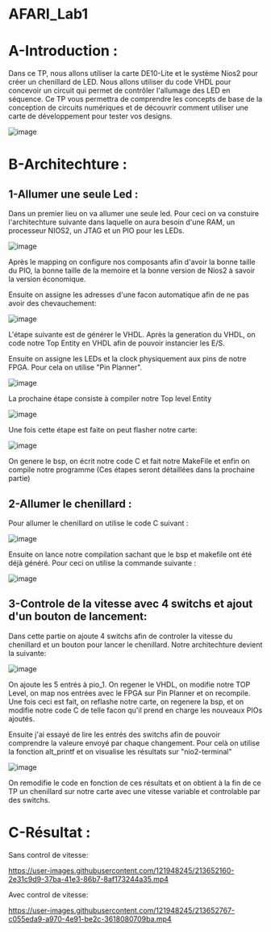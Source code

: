 # AFARI_Lab1 

# A-Introduction :

Dans ce TP, nous allons utiliser la carte DE10-Lite et le système Nios2 pour créer un chenillard de LED. Nous allons utiliser du code VHDL pour concevoir un circuit qui permet de contrôler l'allumage des LED en séquence. Ce TP vous permettra de comprendre les concepts de base de la conception de circuits numériques et de découvrir comment utiliser une carte de développement pour tester vos designs.

![image](https://user-images.githubusercontent.com/121948245/213643177-49d85134-236b-42bb-a1f5-9eef20205e37.png)

# B-Architechture :

## 1-Allumer une seule Led :

Dans un premier lieu on va allumer une seule led. Pour ceci on va constuire l'architechture suivante dans laquelle on aura besoin d'une RAM, un processeur NIOS2, un JTAG et un PIO pour les LEDs.

![image](https://user-images.githubusercontent.com/121948245/213645329-1b19f8b8-aa83-44e1-88cc-4852c47249c5.png)

Après le mapping on configure nos composants afin d'avoir la bonne taille du PIO, la bonne taille de la memoire et la bonne version de Nios2 à savoir la version économique.

Ensuite on assigne les adresses d'une facon automatique afin de ne pas avoir des chevauchement:

![image](https://user-images.githubusercontent.com/121948245/213646063-d42b21c0-3cab-43db-bbef-4a9d330c2618.png)

L'étape suivante est de générer le VHDL.
Après la generation du VHDL, on code notre Top Entity en VHDL afin de pouvoir instancier les E/S.

Ensuite on assigne les LEDs et la clock physiquement aux pins de notre FPGA. Pour cela on utilise "Pin Planner".

![image](https://user-images.githubusercontent.com/121948245/213647231-c9ee9e74-f9ec-4e9a-82c0-6e6e2a56affe.png)

La prochaine étape consiste à compiler notre Top level Entity 

![image](https://user-images.githubusercontent.com/121948245/213647466-fb0d6cf8-de78-4028-b4e2-eb777f1849a9.png)

Une fois cette étape est faite on peut flasher notre carte:

![image](https://user-images.githubusercontent.com/121948245/213647780-6e4a3218-20d2-4b5c-942c-3cae69646d65.png)

On genere le bsp, on écrit notre code C et fait notre MakeFile et enfin on compile notre programme (Ces étapes seront détaillées dans la prochaine partie)

## 2-Allumer le chenillard :

Pour allumer le chenillard on utilise le code C suivant :

![image](https://user-images.githubusercontent.com/121948245/213648776-162eba43-4be6-442e-9df5-f1b1d3131c69.png)

Ensuite on lance notre compilation sachant que le bsp et makefile ont été déjà généré.
Pour ceci on utilise la commande suivante :

![image](https://user-images.githubusercontent.com/121948245/213649092-0aa6d6df-832d-4ef7-9c79-a072aff0f4eb.png)

## 3-Controle de la vitesse avec 4 switchs et ajout d'un bouton de lancement:

Dans cette partie on ajoute 4 switchs afin de controler la vitesse du chenillard et un bouton pour lancer le chenillard.
Notre architechture devient la suivante:

![image](https://user-images.githubusercontent.com/121948245/213649744-4e380d2f-ade4-4b63-8d2a-91e5a499eb71.png)

On ajoute les 5 entrés à pio_1.
On regener le VHDL, on modifie notre TOP Level, on map nos entrées avec le FPGA sur Pin Planner et on recompile. Une fois ceci est fait, on reflashe notre carte, on regenere la bsp, et on modifie notre code C de telle facon qu'il prend en charge les nouveaux PIOs ajoutés.

Ensuite j'ai essayé de lire les entrés des switchs afin de pouvoir comprendre la valeure envoyé par chaque changement. Pour celà on utilise la fonction alt_printf et on visualise les résultats sur "nio2-terminal"

![image](https://user-images.githubusercontent.com/121948245/213650657-5d7428c3-6e2d-401d-9964-77637a386153.png)

On remodifie le code en fonction de ces résultats et on obtient à la fin de ce TP un chenillard sur notre carte avec une vitesse variable et controlable par des switchs.


# C-Résultat :

Sans control de vitesse:

https://user-images.githubusercontent.com/121948245/213652160-2e31c9d9-37ba-41e3-86b7-8af173244a35.mp4

Avec control de vitesse:

https://user-images.githubusercontent.com/121948245/213652767-c055eda9-a970-4e91-be2c-3618080709ba.mp4





